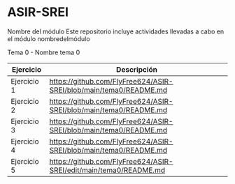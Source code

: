 # ASIR-SREI
Nombre del módulo
Este repositorio incluye actividades llevadas a cabo en el módulo nombredelmódulo


  Tema 0 - Nombre tema 0
  
| Ejercicio   | Descripción   |
| ----------- | ------------- |
| Ejercicio 1 |       https://github.com/FlyFree624/ASIR-SREI/blob/main/tema0/README.md        |
| Ejercicio 2 |      https://github.com/FlyFree624/ASIR-SREI/blob/main/tema0/README.md         |
| Ejercicio 3 |    https://github.com/FlyFree624/ASIR-SREI/blob/main/tema0/README.md           |
| Ejercicio 4 |   https://github.com/FlyFree624/ASIR-SREI/blob/main/tema0/README.md            |
| Ejercicio 5 | https://github.com/FlyFree624/ASIR-SREI/edit/main/tema0/README.md          |


